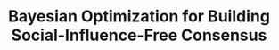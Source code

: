 ---
layout: default
title: "Bayesian Optimization for Building Social-Influence-Free Consensus"
authors: Masaki Adachi, <ins>Siu Lun Chau</ins>, Wenjie Xu, Anurag Singh, Mike Osborne, Krikamol Muandet
venue: ArXiv
venue_short: ArXiv
year: 2025
pdf: https://arxiv.org/pdf/2502.07166
code: 
doi:
preprint: "false"
thumbnail: "../assets/img/publications/2025-social-BO.png" 
award: 
UAI: true
XAI: 
PM:
---